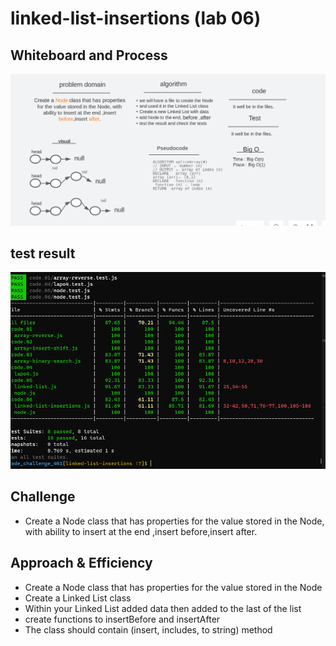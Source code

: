# linked-list-insertions (lab 06)

## Whiteboard and Process

![06](./image/linked-list-insertions.PNG)

## test result

![06](./image/code-06-test.PNG)

## Challenge

- Create a Node class that has properties for the value stored in the Node, with ability to insert at the end ,insert before,insert after.

## Approach & Efficiency

- Create a Node class that has properties for the value stored in the Node
- Create a Linked List class
- Within your Linked List added data then added to the last of the list
- create functions to insertBefore and insertAfter
- The class should contain (insert, includes, to string) method

